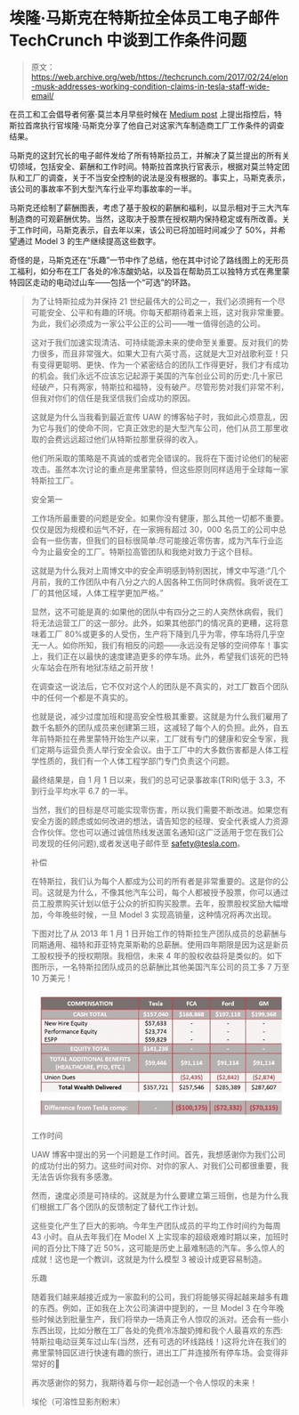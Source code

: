# 埃隆·马斯克在特斯拉全体员工电子邮件 TechCrunch 中谈到工作条件问题

> 原文：<https://web.archive.org/web/https://techcrunch.com/2017/02/24/elon-musk-addresses-working-condition-claims-in-tesla-staff-wide-email/>

在员工和工会倡导者何塞·莫兰本月早些时候在 [Medium post](https://web.archive.org/web/20221006195814/https://medium.com/@moran2017j/time-for-tesla-to-listen-ab5c6259fc88#.az71v82lg) 上提出指控后，特斯拉首席执行官埃隆·马斯克分享了他自己对这家汽车制造商工厂工作条件的调查结果。

马斯克的这封冗长的电子邮件发给了所有特斯拉员工，并解决了莫兰提出的所有关切领域，包括安全、薪酬和工作时间。特斯拉首席执行官表示，根据对莫兰特定团队和工厂的调查，关于不当安全控制的说法是没有根据的。事实上，马斯克表示，该公司的事故率不到大型汽车行业平均事故率的一半。

马斯克还绘制了薪酬图表，考虑了基于股权的薪酬和福利，以显示相对于三大汽车制造商的可观薪酬优势。当然，这取决于股票在授权期内保持稳定或有所改善。关于工作时间，马斯克表示，自去年以来，该公司已将加班时间减少了 50%，并希望通过 Model 3 的生产继续提高这些数字。

奇怪的是，马斯克还在“乐趣”一节中作了总结，他在其中讨论了路线图上的无形员工福利，如分布在工厂各处的冷冻酸奶站，以及旨在帮助员工以独特方式在弗里蒙特园区走动的电动过山车——包括一个“可选”的环路。

> 为了让特斯拉成为并保持 21 世纪最伟大的公司之一，我们必须拥有一个尽可能安全、公平和有趣的环境。你每天都期待着来上班，这对我非常重要。为此，我们必须成为一家公平公正的公司——唯一值得创造的公司。
> 
> 这对于我们加速实现清洁、可持续能源未来的使命至关重要。反对我们的势力很多，而且非常强大。如果大卫有六英寸高，这就是大卫对战歌利亚！只有变得更聪明、更快、作为一个紧密结合的团队工作得更好，我们才有成功的机会。我们永远不应该忘记起源于美国的汽车创业公司的历史:几十家已经破产，只有两家，特斯拉和福特，没有破产。尽管形势对我们非常不利，但我对你们的信任是我坚信我们会成功的原因。
> 
> 这就是为什么当我看到最近宣传 UAW 的博客帖子时，我如此心烦意乱，因为它与我们的使命不同，它真正效忠的是大型汽车公司，他们从员工那里收取的会费远远超过他们从特斯拉那里获得的收入。
> 
> 他们所采取的策略是不真诚的或者完全错误的。我将在下面讨论他们的秘密攻击。虽然本次讨论的重点是弗里蒙特，但这些原则同样适用于全球每一家特斯拉工厂。
> 
> 安全第一
> 
> 工作场所最重要的问题是安全。如果你没有健康，那么其他一切都不重要。仅仅是因为规模和运气不好，在一家拥有超过 30，000 名员工的公司中总会有一些伤害，但我们的目标很简单:尽可能接近零伤害，成为汽车行业迄今为止最安全的工厂。特斯拉高管团队和我绝对致力于这个目标。
> 
> 这就是为什么我对上周博文中的安全声明感到特别困扰，博文中写道:“几个月前，我的工作团队中有八分之六的人因各种工伤同时休病假。我听说在工厂的其他区域，人体工程学更加严格。”
> 
> 显然，这不可能是真的:如果他的团队中有四分之三的人突然休病假，我们将无法运营工厂的这一部分。此外，如果其他部门的情况真的更糟，这将意味着工厂 80%或更多的人受伤，生产将下降到几乎为零，停车场将几乎空无一人。如你所知，我们有相反的问题——永远没有足够的空间停车！事实上，我们正在以最快的速度建造更多的停车场。此外，希望我们该死的巴特火车站会在所有地狱冻结之前开放！
> 
> 在调查这一说法后，它不仅对这个人的团队是不真实的，对工厂数百个团队中的任何一个都是不真实的。
> 
> 也就是说，减少过度加班和提高安全性极其重要。这就是为什么我们雇用了数千名额外的团队成员来创建第三班，这减轻了每个人的负担。此外，自五年前特斯拉在弗里蒙特开始生产以来，工厂就有专门的健康和安全专家，我们定期与运营负责人举行安全会议。由于工厂中的大多数伤害都是人体工程学性质的，我们有一个人体工程学部门专门负责这个问题。
> 
> 最终结果是，自 1 月 1 日以来，我们的总可记录事故率(TRIR)低于 3.3，不到行业平均水平 6.7 的一半。
> 
> 当然，我们的目标是尽可能实现零伤害，所以我们需要不断改进。如果您有安全方面的顾虑或如何改进的想法，请告知您的经理、安全代表或人力资源合作伙伴。您也可以通过诚信热线发送匿名通知(这广泛适用于您在我们公司发现的任何问题),或者发送电子邮件至 safety@tesla.com。
> 
> 补偿
> 
> 在特斯拉，我们认为每个人都成为公司的所有者是非常重要的。这是你的公司。这就是为什么，不像其他汽车公司，每个人都被授予股票，你可以通过员工股票购买计划以低于公众的折扣购买股票。去年，股票股权奖励大幅增加，今年晚些时候，一旦 Model 3 实现高销量，这种情况将再次出现。
> 
> 下图对比了从 2013 年 1 月 1 日开始工作的特斯拉生产团队成员的总薪酬与同期通用、福特和菲亚特克莱斯勒的总薪酬。使用四年期限是因为这是新员工股权授予的授权期限。我相信，未来 4 年的股权收益将是类似的。如下图所示，一名特斯拉团队成员的总薪酬比其他美国汽车公司的员工多 7 万至 10 万美元！
> 
> [![img_0066](img/e38c0d162855a1bcf6efefca7ad5e479.png)](https://web.archive.org/web/20221006195814/https://beta.techcrunch.com/wp-content/uploads/2017/02/img_0066.jpg)
> 
> 工作时间
> 
> UAW 博客中提出的另一个问题是工作时间。首先，我想感谢你为我们公司的成功付出的努力。这些时间对你、对你的家人、对我们公司都很重要，我无法告诉你我有多感激。
> 
> 然而，速度必须是可持续的。这就是为什么要建立第三班倒，也是为什么我们根据工厂各个团队的反馈制定了替代工作计划。
> 
> 这些变化产生了巨大的影响。今年生产团队成员的平均工作时间约为每周 43 小时。自从去年我们在 Model X 上实现率的超级艰难时期以来，加班时间的百分比下降了近 50%，这可能是历史上最难制造的汽车。多么惊人的成就！这也是一个教训，这就是为什么模型 3 被设计成更容易制造。
> 
> 乐趣
> 
> 随着我们越来越接近成为一家盈利的公司，我们将能够买得起越来越多有趣的东西。例如，正如我在上次公司演讲中提到的，一旦 Model 3 在今年晚些时候达到批量生产，我们将举办一场真正令人惊叹的派对。还会有一些小东西出现，比如分散在工厂各处的免费冷冻酸奶摊和我个人最喜欢的东西:特斯拉电动豆荚车过山车(当然，还有可选的环线路线！)这将允许在我们的弗里蒙特园区进行快速有趣的旅行，进出工厂并连接所有停车场。会变得非常好的🙂
> 
> 再次感谢你的努力，我期待着与你一起创造一个令人惊叹的未来！
> 
> 埃伦（可溶性显影剂粉末）